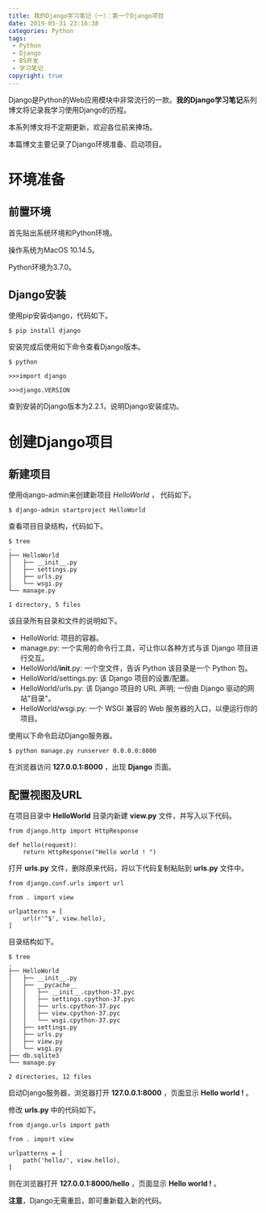 ```yaml
---
title: 我的Django学习笔记（一）：第一个Django项目
date: 2019-05-31 23:16:38
categories: Python
tags:
 - Python
 - Django
 - BS开发
 - 学习笔记
copyright: true
---
```


Django是Python的Web应用模块中非常流行的一款。**我的Django学习笔记**系列博文将记录我学习使用Django的历程。

本系列博文将不定期更新，欢迎各位前来捧场。

本篇博文主要记录了Django环境准备、启动项目。

<!-- More -->

# 环境准备

## 前置环境

首先贴出系统环境和Python环境。

操作系统为MacOS 10.14.5。

Python环境为3.7.0。

## Django安装

使用pip安装django，代码如下。

```
$ pip install django
```

安装完成后使用如下命令查看Django版本。

```
$ python

>>>import django

>>>django.VERSION
```

查到安装的Django版本为2.2.1，说明Django安装成功。

# 创建Django项目

## 新建项目

使用django-admin来创建新项目 *HelloWorld* ， 代码如下。

```
$ django-admin startproject HelloWorld
```

查看项目目录结构，代码如下。

```
$ tree
.
├── HelloWorld
│   ├── __init__.py
│   ├── settings.py
│   ├── urls.py
│   └── wsgi.py
└── manage.py

1 directory, 5 files
```

该目录所有目录和文件的说明如下。

 - HelloWorld: 项目的容器。
 - manage.py: 一个实用的命令行工具，可让你以各种方式与该 Django 项目进行交互。
 - HelloWorld/__init__.py: 一个空文件，告诉 Python 该目录是一个 Python 包。
 - HelloWorld/settings.py: 该 Django 项目的设置/配置。
 - HelloWorld/urls.py: 该 Django 项目的 URL 声明; 一份由 Django 驱动的网站"目录"。
 - HelloWorld/wsgi.py: 一个 WSGI 兼容的 Web 服务器的入口，以便运行你的项目。

使用以下命令启动Django服务器。

```
$ python manage.py runserver 0.0.0.0:8000
```

在浏览器访问 **127.0.0.1:8000** ，出现 **Django** 页面。

## 配置视图及URL

在项目目录中 **HelloWorld** 目录内新建 **view.py** 文件，并写入以下代码。

```
from django.http import HttpResponse
 
def hello(request):
    return HttpResponse("Hello world ! ")
```

打开 **urls.py** 文件，删除原来代码，将以下代码复制粘贴到 **urls.py** 文件中。

```
from django.conf.urls import url
 
from . import view
 
urlpatterns = [
    url(r'^$', view.hello),
]
```

目录结构如下。

```
$ tree
.
├── HelloWorld
│   ├── __init__.py
│   ├── __pycache__
│   │   ├── __init__.cpython-37.pyc
│   │   ├── settings.cpython-37.pyc
│   │   ├── urls.cpython-37.pyc
│   │   ├── view.cpython-37.pyc
│   │   └── wsgi.cpython-37.pyc
│   ├── settings.py
│   ├── urls.py
│   ├── view.py
│   └── wsgi.py
├── db.sqlite3
└── manage.py

2 directories, 12 files
```

启动Django服务器，浏览器打开 **127.0.0.1:8000** ，页面显示 **Hello world !** 。

修改 **urls.py** 中的代码如下。

```
from django.urls import path
 
from . import view
 
urlpatterns = [
    path('hello/', view.hello),
]
```

则在浏览器打开 **127.0.0.1:8000/hello** ，页面显示 **Hello world !** 。

**注意**，Django无需重启，即可重新载入新的代码。